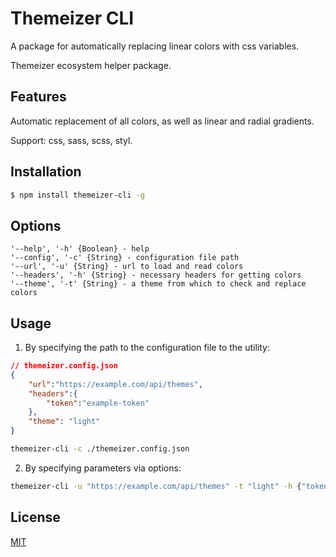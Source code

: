 # Themeizer CLI
A package for automatically replacing linear colors with css variables.

Themeizer ecosystem helper package.

## Features
Automatic replacement of all colors, as well as linear and radial gradients.

Support: css, sass, scss, styl.

## Installation
```bash
$ npm install themeizer-cli -g
```

## Options
```
'--help', '-h' {Boolean} - help
'--config', '-c' {String} - configuration file path
'--url', '-u' {String} - url to load and read colors
'--headers', '-h' {String} - necessary headers for getting colors
'--theme', '-t' {String} - a theme from which to check and replace colors
```

## Usage
1. By specifying the path to the configuration file to the utility:

```json
// themeizer.config.json
{
    "url":"https://example.com/api/themes",
    "headers":{
        "token":"example-token"
    },
    "theme": "light"
}
```

```bash
themeizer-cli -c ./themeizer.config.json
```

2. By specifying parameters via options:

```bash
themeizer-cli -u "https://example.com/api/themes" -t "light" -h {"token":"example-token"}
```

## License

[MIT](https://github.com/vordgi/themeizer-cli/blob/main/LICENSE)
